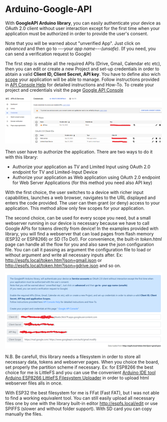# Arduino-Google-API

With **GoogleAPI Arduino library**, you can easily authenticate your device as OAuth 2.0 client without user interaction except for the first time when your application must be authorized in order to provide the user's consent.

Note that you will be warned about "unverified App". Just click on *advanced* and then go to *---your app name---(unsafe)*.
(If you need, you can send a verification request to Google)

The first step is enable all the required APIs (Drive, Gmail, Calendar etc etc), then you can edit or create a new Project and set-up credentials in order to abtain a valid **Client ID, Client Secret, API key**. You have to define also wich [scope](https://developers.google.com/identity/protocols/oauth2/scopes) your application will be able to manage.
Follow instructions provided in [API Console Help](https://support.google.com/googleapi/answer/7037264) for detailed instructions and How-To.
To create your project and credentials visit the page [Google API Console](https://console.developers.google.com/apis/credentials)

![Google API credentials](/credentials.png)

Then user have to authorize the application. There are two ways to do it with this library:
* Authorize your application as TV and Limited Input using OAuth 2.0 endpoint for TV and Limited-Input Device
* Authorize your application as Web application using OAuth 2.0 endpoint for Web Server Applications (for this method you need also API key)

With the first choice, the user switches to a device with richer input capabilities, launches a web browser, navigates to the URL displayed and enters the code provided. The user can then grant (or deny) access to your application.
This method allow only few scopes for your application.

The second choice, can be used for every scope you need, but a small webserver running in our device is necessary because we have to call Google APIs for tokens directly from device!
In the examples provided with library, you will find a webserver that can load pages from flash memory (ESP32 or ESP8266) or SD (To Do!).
For convenience, the built-in *token.html* page can handle all the flow for you and also save the json configuration file. You can call it passing as argument the configuration file to load or without argument and write all necessary inputs after.
Ex: http://espfs.local/token.htm?json=gmail.json or http://espfs.local/token.htm?json=gdrive.json and so on.

![Tokens Helper page](/token_helper.png)

N.B.
Be carefull, this library needs a filesystem in order to store all necessary data, tokens and webserver pages.
When you choice the board, set properly the partition scheme if necessary. Ex: for ESP8266 the best choice for me is LittleFS and you can use the convenient [Arduino IDE tool Arduino ESP8266 LittleFS Filesystem Uploader](https://github.com/earlephilhower/arduino-esp8266littlefs-plugin) in order to upload html webserver files alls in once.

With ESP32 the best filesystem for me is FFat (Fast FAT), but I was not able to find a working equivalent tool.
You can still easily upload all necessary files one by one with the library built-in editor http://espfs.local/edit or use SPIFFS (slower and without folder support). With SD card you can copy manually the files.

